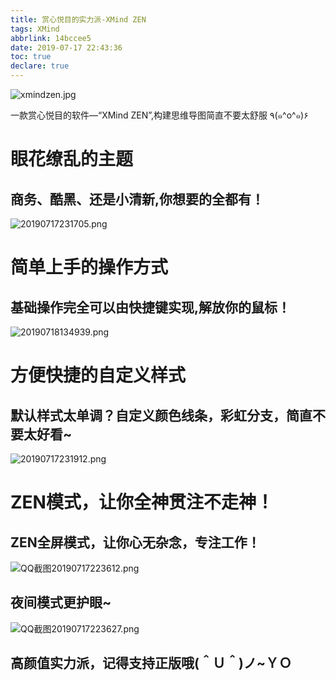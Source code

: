 ```yaml
---
title: 赏心悦目的实力派-XMind ZEN
tags: XMind
abbrlink: 14bccee5
date: 2019-07-17 22:43:36
toc: true
declare: true
---
```


![xmindzen.jpg](https://cdn.anyway1314.cn/imagexmindzen.jpg)

一款赏心悦目的软件—“XMind ZEN”,构建思维导图简直不要太舒服 ٩(๑^o^๑)۶

<!--more-->

# 眼花缭乱的主题
## 商务、酷黑、还是小清新,你想要的全都有！

<!-- ![20190717225100.png](https://cdn.anyway1314.cn/image20190717225100.png) -->

![20190717231705.png](https://cdn.anyway1314.cn/image20190717231705.png)

# 简单上手的操作方式
## 基础操作完全可以由快捷键实现,解放你的鼠标！

![20190718134939.png](https://cdn.anyway1314.cn/image20190718134939.png)

# 方便快捷的自定义样式
## 默认样式太单调？自定义颜色线条，彩虹分支，简直不要太好看~

![20190717231912.png](https://cdn.anyway1314.cn/image20190717231912.png)

# ZEN模式，让你全神贯注不走神！
## ZEN全屏模式，让你心无杂念，专注工作！

![QQ截图20190717223612.png](https://cdn.anyway1314.cn/imageQQ截图20190717223612.png)

## 夜间模式更护眼~

![QQ截图20190717223627.png](https://cdn.anyway1314.cn/imageQQ截图20190717223627.png)

## 高颜值实力派，记得支持正版哦(＾Ｕ＾)ノ~ＹＯ